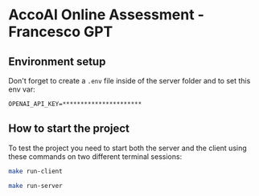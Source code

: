 # AccoAI Online Assessment - Francesco GPT

## Environment setup
Don't forget to create a `.env` file inside of the server folder and to set this env var:
```
OPENAI_API_KEY=**********************
```

## How to start the project
To test the project you need to start both the server and the client using these commands on two different terminal sessions:
```bash
make run-client
```

```bash
make run-server
```
